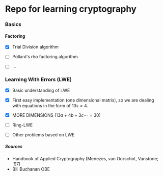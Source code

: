# Repo for learning cryptography

### Basics

#### Factoring

- [x] Trial Division algorithm
- [ ] Pollard's rho factoring algorithm
- [ ] ...



### Learning With Errors (LWE)
- [x] Basic understanding of LWE
- [x] First easy implementation (one dimensional matrix), so we are dealing with
  equations in the form of $13s = 4$.
- [x] MORE DIMENSIONS ($13a + 4b + 3c \cdots = 30$)
- [ ] Ring-LWE
- [ ] Other problems based on LWE



##### Sources
- Handbook of Applied Cryptography (Menezes, van Oorschot, Vanstone; '97)
- Bill Buchanan OBE

